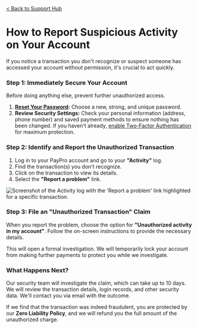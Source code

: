[< Back to Support Hub](../index.md)

# How to Report Suspicious Activity on Your Account

If you notice a transaction you don't recognize or suspect someone has accessed your account without permission, it's crucial to act quickly.

### Step 1: Immediately Secure Your Account
Before doing anything else, prevent further unauthorized access.
1.  **[Reset Your Password](../01-account-management/02-resetting-your-password.md):** Choose a new, strong, and unique password.
2.  **Review Security Settings:** Check your personal information (address, phone number) and saved payment methods to ensure nothing has been changed. If you haven't already, [enable Two-Factor Authentication](./01-enabling-two-factor-auth.md) for maximum protection.

### Step 2: Identify and Report the Unauthorized Transaction
1.  Log in to your PayPro account and go to your **"Activity"** log.
2.  Find the transaction(s) you don't recognize.
3.  Click on the transaction to view its details.
4.  Select the **"Report a problem"** link.

![Screenshot of the Activity log with the 'Report a problem' link highlighted for a specific transaction.](https://placehold.co/800x450/E8E8E8/2E2E2E?text=Report+Unauthorized+Transaction)

### Step 3: File an "Unauthorized Transaction" Claim
When you report the problem, choose the option for **"Unauthorized activity in my account"**. Follow the on-screen instructions to provide the necessary details.

This will open a formal investigation. We will temporarily lock your account from making further payments to protect you while we investigate.

### What Happens Next?
Our security team will investigate the claim, which can take up to 10 days. We will review the transaction details, login records, and other security data. We'll contact you via email with the outcome.

If we find that the transaction was indeed fraudulent, you are protected by our **Zero Liability Policy**, and we will refund you the full amount of the unauthorized charge.
